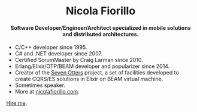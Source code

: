 
<h1 align="center">Nicola Fiorillo</h1>
<h4 align="center">
  Software Developer/Engineer/Architect specialized in mobile solutions and distributed architectures.
</h4>

- C/C++ developer since 1995.
- C# and .NET developer since 2007.
- Certified ScrumMaster by Craig Larman since 2010.
- Erlang/Elixir/OTP/BEAM developer and popularizer since 2014.
- Creator of the [Seven Otters](https://www.sevenotters.org/) project, a set of facilities developed to create CQRS/ES solutions in Elixir on BEAM virtual machine.
- Sometimes speaker.
- More at [nicolafiorillo.com](https://www.nicolafiorillo.com).

[Hire me](nicola.fiorillo@gmail.com).
